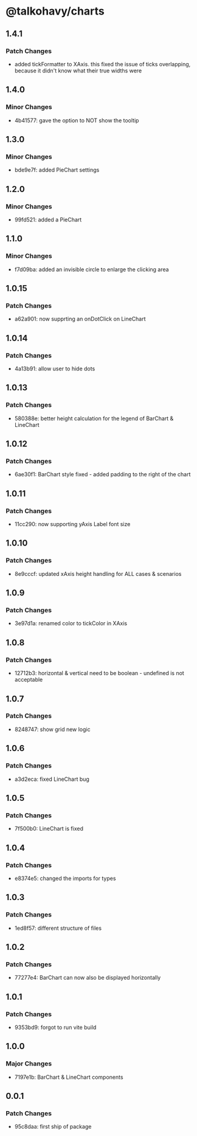# @talkohavy/charts

## 1.4.1

### Patch Changes

- added tickFormatter to XAxis. this fixed the issue of ticks overlapping, because it didn't know what their true widths were

## 1.4.0

### Minor Changes

- 4b41577: gave the option to NOT show the tooltip

## 1.3.0

### Minor Changes

- bde9e7f: added PieChart settings

## 1.2.0

### Minor Changes

- 99fd521: added a PieChart

## 1.1.0

### Minor Changes

- f7d09ba: added an invisible circle to enlarge the clicking area

## 1.0.15

### Patch Changes

- a62a901: now supprting an onDotClick on LineChart

## 1.0.14

### Patch Changes

- 4a13b91: allow user to hide dots

## 1.0.13

### Patch Changes

- 580388e: better height calculation for the legend of BarChart & LineChart

## 1.0.12

### Patch Changes

- 6ae30f1: BarChart style fixed - added padding to the right of the chart

## 1.0.11

### Patch Changes

- 11cc290: now supporting yAxis Label font size

## 1.0.10

### Patch Changes

- 8e9cccf: updated xAxis height handling for ALL cases & scenarios

## 1.0.9

### Patch Changes

- 3e97d1a: renamed color to tickColor in XAxis

## 1.0.8

### Patch Changes

- 12712b3: horizontal & vertical need to be boolean - undefined is not acceptable

## 1.0.7

### Patch Changes

- 8248747: show grid new logic

## 1.0.6

### Patch Changes

- a3d2eca: fixed LineChart bug

## 1.0.5

### Patch Changes

- 7f500b0: LineChart is fixed

## 1.0.4

### Patch Changes

- e8374e5: changed the imports for types

## 1.0.3

### Patch Changes

- 1ed8f57: different structure of files

## 1.0.2

### Patch Changes

- 77277e4: BarChart can now also be displayed horizontally

## 1.0.1

### Patch Changes

- 9353bd9: forgot to run vite build

## 1.0.0

### Major Changes

- 7197e1b: BarChart & LineChart components

## 0.0.1

### Patch Changes

- 95c8daa: first ship of package
